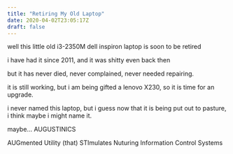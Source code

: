 ```yaml
---
title: "Retiring My Old Laptop"
date: 2020-04-02T23:05:17Z
draft: false
---
```


well this little old i3-2350M dell inspiron laptop is soon to be retired

i have had it since 2011, and it was shitty even back then

but it has never died, never complained, never needed repairing.

it is still working, but i am being gifted a lenovo X230, so it is time for an 
upgrade.

i never named this laptop, but i guess now that it is being put out to pasture, 
i think maybe i might name it.

maybe... AUGUSTINICS

AUGmented Utility (that) STImulates Nuturing Information Control Systems
